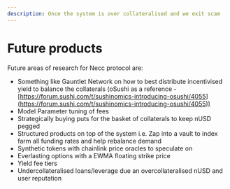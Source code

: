 ```yaml
---
description: Once the system is over collateralised and we exit scam
---
```


# Future products

Future areas of research for Necc protocol are:

* Something like Gauntlet Network on how to best distribute incentivised yield to balance the collaterals (oSushi as a reference - [https://forum.sushi.com/t/sushinomics-introducing-osushi/4055](https://forum.sushi.com/t/sushinomics-introducing-osushi/4055))
* Model Parameter tuning of fees
* Strategically buying puts for the basket of collaterals to keep nUSD pegged
* Structured products on top of the system i.e. Zap into a vault to index farm all funding rates and help rebalance demand
* Synthetic tokens with chainlink price oracles to speculate on
* Everlasting options with a EWMA floating strike price
* Yield fee tiers
* Undercollateralised loans/leverage due an overcollateralised nUSD and user reputation
